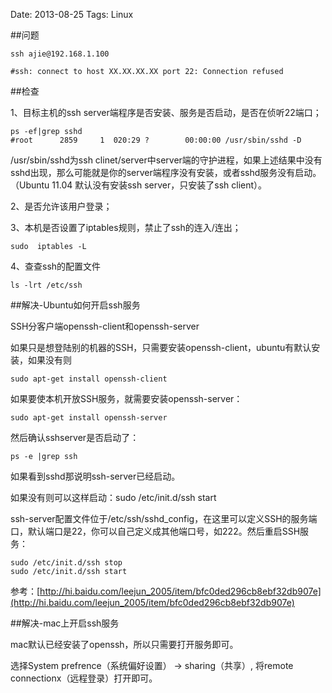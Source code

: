 Date: 2013-08-25
Tags: Linux

##问题

	ssh ajie@192.168.1.100

	#ssh: connect to host XX.XX.XX.XX port 22: Connection refused
	
##检查

1、目标主机的ssh server端程序是否安装、服务是否启动，是否在侦听22端口；

	ps -ef|grep sshd
	#root      2859     1  020:29 ?        00:00:00 /usr/sbin/sshd -D

/usr/sbin/sshd为ssh clinet/server中server端的守护进程，如果上述结果中没有sshd出现，那么可能就是你的server端程序没有安装，或者sshd服务没有启动。（Ubuntu 11.04 默认没有安装ssh server，只安装了ssh client）。

2、是否允许该用户登录；

3、本机是否设置了iptables规则，禁止了ssh的连入/连出；

	sudo  iptables -L
	
4、查查ssh的配置文件
 	
 	ls -lrt /etc/ssh
	
##解决-Ubuntu如何开启ssh服务

SSH分客户端openssh-client和openssh-server
  
如果只是想登陆别的机器的SSH，只需要安装openssh-client，ubuntu有默认安装，如果没有则
	
	sudo apt-get install openssh-client
  
如果要使本机开放SSH服务，就需要安装openssh-server：

	sudo apt-get install openssh-server

然后确认sshserver是否启动了：
	
	ps -e |grep ssh


如果看到sshd那说明ssh-server已经启动。
  
如果没有则可以这样启动：sudo /etc/init.d/ssh start

ssh-server配置文件位于/etc/ssh/sshd_config，在这里可以定义SSH的服务端口，默认端口是22，你可以自己定义成其他端口号，如222。然后重启SSH服务：

	sudo /etc/init.d/ssh stop
	sudo /etc/init.d/ssh start
	
参考：[http://hi.baidu.com/leejun_2005/item/bfc0ded296cb8ebf32db907e](http://hi.baidu.com/leejun_2005/item/bfc0ded296cb8ebf32db907e)

##解决-mac上开启ssh服务

mac默认已经安装了openssh，所以只需要打开服务即可。

选择System prefrence（系统偏好设置） -> sharing（共享）, 将remote connectionx（远程登录）打开即可。
 


	
